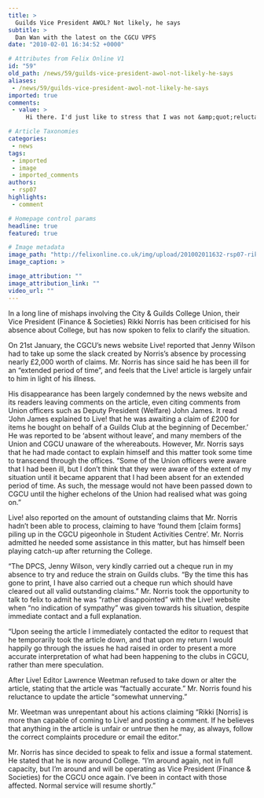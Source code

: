 ```yaml
---
title: >
  Guilds Vice President AWOL? Not likely, he says
subtitle: >
  Dan Wan with the latest on the CGCU VPFS
date: "2010-02-01 16:34:52 +0000"

# Attributes from Felix Online V1
id: "59"
old_path: /news/59/guilds-vice-president-awol-not-likely-he-says
aliases:
 - /news/59/guilds-vice-president-awol-not-likely-he-says
imported: true
comments:
 - value: >
     Hi there. I'd just like to stress that I was not &amp;quot;reluctant to update the article&amp;quot;. I was reluctant to remove the article, which is what Mr Norris requested. Mr Norris made the requests to my personal account and in a personal manner, and requested that I did not disclose the reason of his absence. Following a short email correspondence, the article was updated with corrections provided by Mr Norris within just a few hours of the article being published and no formal complaint to the Live! email account has been received. <br> <br>It is unfortunate that felix made no attempt to contact myself personally or via Live! before publishing this article.

# Article Taxonomies
categories:
 - news
tags:
 - imported
 - image
 - imported_comments
authors:
 - rsp07
highlights:
 - comment

# Homepage control params
headline: true
featured: true

# Image metadata
image_path: "http://felixonline.co.uk/img/upload/201002011632-rsp07-rikkinor.jpg"
image_caption: >

image_attribution: ""
image_attribution_link: ""
video_url: ""
---
```


In a long line of mishaps involving the City & Guilds College Union, their Vice President (Finance & Societies) Rikki Norris has been criticised for his absence about College, but has now spoken to felix to clarify the situation.

On 21st January, the CGCU’s news website Live! reported that Jenny Wilson had to take up some the slack created by Norris’s absence by processing nearly £2,000 worth of claims. Mr. Norris has since said he has been ill for an “extended period of time”, and feels that the Live! article is largely unfair to him in light of his illness.

His disappearance has been largely condemned by the news website and its readers leaving comments on the article, even citing comments from Union officers such as Deputy President (Welfare) John James. It read ‘John James explained to Live! that he was awaiting a claim of £200 for items he bought on behalf of a Guilds Club at the beginning of December.’
 He was reported to be ‘absent without leave’, and many members of the Union and CGCU unaware of the whereabouts. However, Mr. Norris says that he had made contact to explain himself and this matter took some time to transcend through the offices.
 “Some of the Union officers were aware that I had been ill, but I don’t think that they were aware of the extent of my situation until it became apparent that I had been absent for an extended period of time. As such, the message would not have been passed down to CGCU until the higher echelons of the Union had realised what was going on.”

Live! also reported on the amount of outstanding claims that Mr. Norris hadn’t been able to process, claiming to have ‘found them [claim forms] piling up in the CGCU pigeonhole in Student Activities Centre’. Mr. Norris admitted he needed some assistance in this matter, but has himself been playing catch-up after returning the College.

“The DPCS, Jenny Wilson, very kindly carried out a cheque run in my absence to try and reduce the strain on Guilds clubs.
 “By the time this has gone to print, I have also carried out a cheque run which should have cleared out all valid outstanding claims.”
 Mr. Norris took the opportunity to talk to felix to admit he was “rather disappointed” with the Live! website when “no indication of sympathy” was given towards his situation, despite immediate contact and a full explanation.

“Upon seeing the article I immediately contacted the editor to request that he temporarily took the article down, and that upon my return I would happily go through the issues he had raised in order to present a more accurate interpretation of what had been happening to the clubs in CGCU, rather than mere speculation.

After Live! Editor Lawrence Weetman refused to take down or alter the article, stating that the article was “factually accurate.” Mr. Norris found his reluctance to update the article “somewhat unnerving.”

Mr. Weetman was unrepentant about his actions claiming “Rikki [Norris] is more than capable of coming to Live! and posting a comment. If he believes that anything in the article is unfair or untrue then he may, as always, follow the correct complaints procedure or email the editor.”

Mr. Norris has since decided to speak to felix and issue a formal statement. He stated that he is now around College.
 “I’m around again, not in full capacity, but I’m around and will be operating as Vice President (Finance & Societies) for the CGCU once again. I’ve been in contact with those affected. Normal service will resume shortly.”
